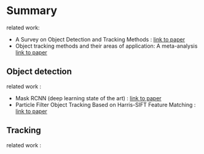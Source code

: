 # Summary
related work:
- A Survey on Object Detection and Tracking Methods : [link to paper](https://pdfs.semanticscholar.org/25a6/c5dff9a7019475daa81cd5a7f1f2dcdb5cf1.pdf)
- Object tracking methods and their areas of application: A meta-analysis [link to paper](http://www8.cs.umu.se/education/examina/Rapporter/SannaAgrenFinal.pdf)

## Object detection
related work :
- Mask RCNN (deep learning state of the art) : [link to paper](https://arxiv.org/pdf/1703.06870.pdf)
- Particle Filter Object Tracking Based on Harris-SIFT Feature Matching : [link to paper](https://reader.elsevier.com/reader/sd/pii/S1877705812000756?token=FFAF076F752DF5F7B0E76BB5AC4038A8CB5E631B5A074E4A40F2CCE1BA01A6A29590F46D03C2214185AB6191968D4B83)


## Tracking
related work :
